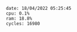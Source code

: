 

                date: 18/04/2022 05:25:45
                cpu: 0.1%
                ram: 18.8%
                cycles: 16980

                         
